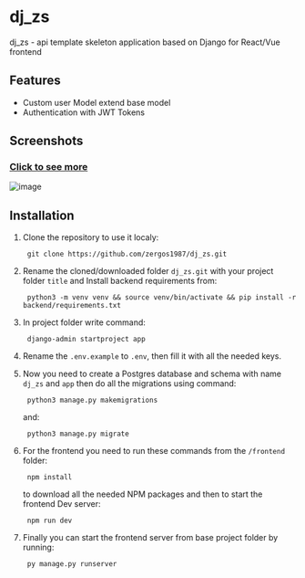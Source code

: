 # dj_zs

dj_zs - api template skeleton application based on Django for React/Vue frontend

## Features

- Custom user Model extend base model
- Authentication with JWT Tokens

## Screenshots

### [Click to see more](https://github.com/zergos1987/dj_zs/backend/app/media/screenshots)
![image](https://github.com/zergos1987/dj_zs/backend/app/media/screenshots/01.png)

## Installation

1. Clone the repository to use it localy:

        git clone https://github.com/zergos1987/dj_zs.git

2. Rename the cloned/downloaded folder `dj_zs.git` with your project folder `title` and Install backend requirements from:

        python3 -m venv venv && source venv/bin/activate && pip install -r backend/requirements.txt
        
3. In project folder write command:

        django-admin startproject app

4. Rename the `.env.example` to `.env`, then fill it with all the needed keys. 


5. Now you need to create a Postgres database and schema with name `dj_zs` and `app` then do all the migrations using command:

        python3 manage.py makemigrations

    and:

        python3 manage.py migrate

6. For the frontend you need to run these commands from the `/frontend` folder:

        npm install

    to download all the needed NPM packages and then to start the frontend Dev server:

        npm run dev

7. Finally you can start the frontend server from base project folder by running:

        py manage.py runserver
